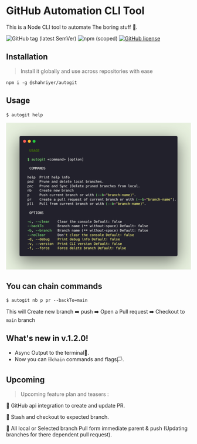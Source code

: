 # GitHub Automation CLI Tool

This is a Node CLI tool to automate The boring stuff 🚀.

![GitHub tag (latest SemVer)](https://img.shields.io/github/v/tag/vcshahriyer/git-automation) ![npm (scoped)](https://img.shields.io/npm/v/@shahriyer/autogit) [![GitHub license](https://img.shields.io/github/license/vcshahriyer/GitAutomation)](https://github.com/vcshahriyer/GitAutomation/blob/master/LICENSE)

## Installation

> Install it globally and use across repositories with ease

```
npm i -g @shahriyer/autogit
```

## Usage

```
$ autogit help
```

![Usage](/assets/usage.png)

## **You can chain commands**

```
$ autogit nb p pr --backTo=main
```

This will Create new branch ➡️ push ➡️ Open a Pull request ➡️ Checkout to `main` branch

## What's new in v.1.2.0!

-   Async Output to the terminal🐚.
-   Now you can ⛓️`chain` commands and flags🏳️.

## Upcoming

> Upcoming feature plan and teasers :

🔲 GitHub api integration to create and update PR.

🔲 Stash and checkout to expected branch.

🔲 All local or Selected branch Pull form immediate parent & push
(Updating branches for there dependent pull request).
